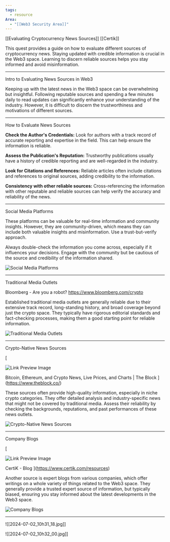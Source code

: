 ```yaml
---
tags:
  - resource
Area:
  - "[[Web3 Security Area]]"
---
```

[[Evaluating Cryptocurrency News Sources]]
[[Certik]]

This quest provides a guide on how to evaluate different sources of cryptocurrency news. Staying updated with credible information is crucial in the Web3 space. Learning to discern reliable sources helps you stay informed and avoid misinformation.

---
Intro to Evaluating News Sources in Web3

Keeping up with the latest news in the Web3 space can be overwhelming but insightful. Following reputable sources and spending a few minutes daily to read updates can significantly enhance your understanding of the industry. However, it is difficult to discern the trustworthiness and motivations of different sources.

---
How to Evaluate News Sources

**Check the Author's Credentials:** Look for authors with a track record of accurate reporting and expertise in the field. This can help ensure the information is reliable.

**Assess the Publication's Reputation:** Trustworthy publications usually have a history of credible reporting and are well-regarded in the industry.

**Look for Citations and References:** Reliable articles often include citations and references to original sources, adding credibility to the information.

**Consistency with other reliable sources:** Cross-referencing the information with other reputable and reliable sources can help verify the accuracy and reliability of the news.

---
Social Media Platforms

These platforms can be valuable for real-time information and community insights. However, they are community-driven, which means they can include both valuable insights and misinformation. Use a trust-but-verify approach.

Always double-check the information you come across, especially if it influences your decisions. Engage with the community but be cautious of the source and credibility of the information shared.

![Social Media Platforms](https://skynet.certik.com/_next/image?url=https%3A%2F%2Fimages.ctfassets.net%2Fjqfm0se0f03r%2F15rjsHI11n7gLsSoyvC9cP%2F7dcd9d22ae6c89a1b849f6cf41153dbd%2FScreenshot_2024-06-21_at_3.04.51_PM.png&w=3840&q=75)

---
Traditional Media Outlets

Bloomberg - Are you a robot?
https://www.bloomberg.com/crypto

Established traditional media outlets are generally reliable due to their extensive track record, long-standing history, and broad coverage beyond just the crypto space. They typically have rigorous editorial standards and fact-checking processes, making them a good starting point for reliable information.

![Traditional Media Outlets](https://skynet.certik.com/_next/image?url=https%3A%2F%2Fimages.ctfassets.net%2Fjqfm0se0f03r%2F1ixjDo4ff8Py4AloAE76R2%2Ffc12f637e70b53482b8aea72539abcbf%2FScreenshot_2024-06-21_at_3.06.18_PM.png&w=3840&q=75)

---
Crypto-Native News Sources

[

![Link Preview Image](https://www.tbstat.com/wp/uploads/2023/06/20230606_GeneralFeaturedImage.jpg)

Bitcoin, Ethereum, and Crypto News, Live Prices, and Charts | The Block
](https://www.theblock.co/)

These sources often provide high-quality information, especially in niche crypto categories. They offer detailed analysis and industry-specific news that might not be covered by traditional media. Assess their reliability by checking the backgrounds, reputations, and past performances of these news outlets.

![Crypto-Native News Sources](https://skynet.certik.com/_next/image?url=https%3A%2F%2Fimages.ctfassets.net%2Fjqfm0se0f03r%2F2nUTNJ9a28JLVGp6H8ahaw%2F48c2d433e1d6723a54b3b84bdbcb0908%2FScreenshot_2024-06-21_at_3.07.37_PM.png&w=3840&q=75)

---
Company Blogs

[

![Link Preview Image](https://certik.com/og-image.png)

CertiK - Blog
](https://www.certik.com/resources)

Another source is expert blogs from various companies, which offer writings on a whole variety of things related to the Web3 space. They generally provide a trusted expert source of information, but typically biased, ensuring you stay informed about the latest developments in the Web3 space.

![Company Blogs](https://skynet.certik.com/_next/image?url=https%3A%2F%2Fimages.ctfassets.net%2Fjqfm0se0f03r%2F7pDMtNofJQAeOVzQK8i4wt%2F75280dce1c8bb6a9c5e4021ece9153ac%2FScreenshot_2024-06-21_at_3.08.53_PM.png&w=3840&q=75)

---
![[2024-07-02_10h31_18.jpg]]

![[2024-07-02_10h32_00.jpg]]